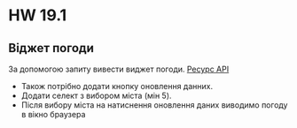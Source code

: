 # HW 19.1

## Віджет погоди 

За допомогою запиту вивести виджет погоди. 
[Ресурс API](https://openweathermap.org/current)

* Також потрібно додати кнопку оновлення данних.
* Додати селект з вибором міста (мін 5). 
* Після вибору міста на натиснення оновлення даних виводимо погоду в вікно браузера